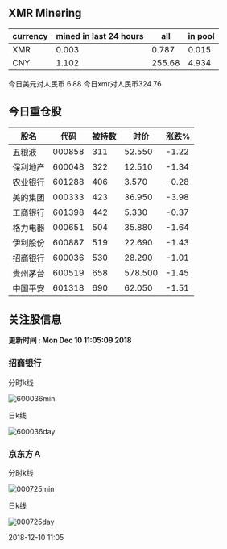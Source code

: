 ## XMR Minering

|currency|mined in last 24 hours|all|in pool|
|---|---|---|---|
|XMR|0.003|0.787|0.015|
|CNY|1.102|255.68|4.934|

今日美元对人民币 6.88	今日xmr对人民币324.76


## 今日重仓股 

|股名|代码|被持数|时价|涨跌%|
|---|---|---|---|---|
|五粮液|000858|311|52.550|-1.22|
|保利地产|600048|322|12.510|-1.34|
|农业银行|601288|406|3.570|-0.28|
|美的集团|000333|423|36.950|-3.98|
|工商银行|601398|442|5.330|-0.37|
|格力电器|000651|504|35.880|-1.64|
|伊利股份|600887|519|22.690|-1.43|
|招商银行|600036|530|28.290|-1.01|
|贵州茅台|600519|658|578.500|-1.45|
|中国平安|601318|690|62.050|-1.51|

## 关注股信息
**更新时间 : Mon Dec 10 11:05:09 2018**
### 招商银行 
分时k线

![600036min](http://image.sinajs.cn/newchart/min/n/sh600036.gif)

日k线

![600036day](http://image.sinajs.cn/newchart/daily/n/sh600036.gif)

### 京东方Ａ 
分时k线

![000725min](http://image.sinajs.cn/newchart/min/n/sz000725.gif)

日k线

![000725day](http://image.sinajs.cn/newchart/daily/n/sz000725.gif)

2018-12-10 11:05